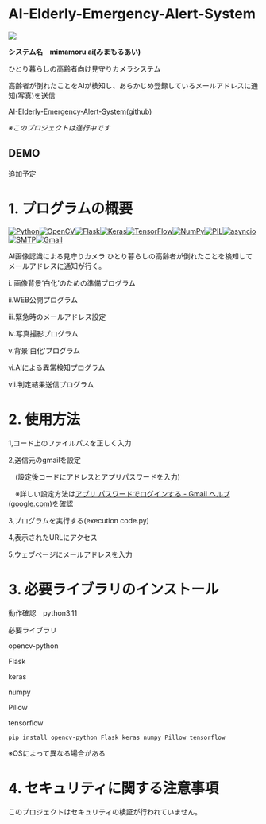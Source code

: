 # AI-Elderly-Emergency-Alert-System  



**![](https://lh7-us.googleusercontent.com/Dtkq6wnDS8QQn93AcJd_wP4oDmzrfZfXeLC_-vwLTux5sFtIHBjO5F8Bh1dJHjjfqTx0EH8ph4T3ezxOpiUFoYFp0ke1NlF7gypYD5zttpEnXMx_KzK41EYewPRahTaAlnkMIwdI4SrotIF0Hbkb8bs)**

**システム名　mimamoru ai(みまもるあい)**

ひとり暮らしの高齢者向け見守りカメラシステム

高齢者が倒れたことをAIが検知し、あらかじめ登録しているメールアドレスに通知(写真)を送信

[AI-Elderly-Emergency-Alert-System(github)](https://github.com/60C60/AI-Elderly-Emergency-Alert-System)

*※このプロジェクトは進行中です*

## DEMO

追加予定





# 1. プログラムの概要

[![Python](https://img.shields.io/badge/Python-3776AB?style=for-the-badge&logo=python&logoColor=white)](https://www.python.org/)[![OpenCV](https://img.shields.io/badge/OpenCV-5C3EE8?style=for-the-badge&logo=opencv&logoColor=white)](https://opencv.org/)[![Flask](https://img.shields.io/badge/Flask-000000?style=for-the-badge&logo=flask&logoColor=white)](https://flask.palletsprojects.com/)[![Keras](https://img.shields.io/badge/Keras-D00000?style=for-the-badge&logo=keras&logoColor=white)](https://keras.io/)[![TensorFlow](https://img.shields.io/badge/TensorFlow-FF6F00?style=for-the-badge&logo=tensorflow&logoColor=white)](https://www.tensorflow.org/)[![NumPy](https://img.shields.io/badge/NumPy-013243?style=for-the-badge&logo=numpy&logoColor=white)](https://numpy.org/)[![PIL](https://img.shields.io/badge/PIL-512BD4?style=for-the-badge&logo=pillow&logoColor=white)](https://pillow.readthedocs.io/en/stable/)[![asyncio](https://img.shields.io/badge/asyncio-00C49F?style=for-the-badge&logo=python&logoColor=white)](https://docs.python.org/3/library/asyncio.html)[![SMTP](https://img.shields.io/badge/SMTP-0072C6?style=for-the-badge&logo=mail.ru&logoColor=white)](https://en.wikipedia.org/wiki/Simple_Mail_Transfer_Protocol)[![Gmail](https://img.shields.io/badge/Gmail-EA4335?style=for-the-badge&logo=gmail&logoColor=white)](https://www.gmail.com/)

AI画像認識による見守りカメラ
ひとり暮らしの高齢者が倒れたことを検知してメールアドレスに通知が行く。

i. 画像背景‘白化’のための準備プログラム

ii.WEB公開プログラム

iii.緊急時のメールアドレス設定

ⅳ.写真撮影プログラム

ⅴ.背景‘白化’プログラム

ⅵ.AIによる異常検知プログラム

ⅶ.判定結果送信プログラム


# 2. 使用方法
1,コード上のファイルパスを正しく入力

2,送信元のgmailを設定

　(設定後コードにアドレスとアプリパスワードを入力)

　※詳しい設定方法は[アプリ パスワードでログインする - Gmail ヘルプ (google.com)](https://support.google.com/mail/answer/185833?hl=ja)を確認

3,プログラムを実行する(execution code.py)

4,表示されたURLにアクセス

5,ウェブぺージにメールアドレスを入力

# 3. 必要ライブラリのインストール
動作確認　python3.11

必要ライブラリ

opencv-python

Flask

keras

numpy

Pillow

tensorflow

```
pip install opencv-python Flask keras numpy Pillow tensorflow

```
※OSによって異なる場合がある

# 4. セキュリティに関する注意事項

このプロジェクトはセキュリティの検証が行われていません。

